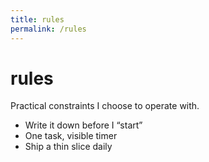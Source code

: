 ```yaml
---
title: rules
permalink: /rules
---
```


# rules

Practical constraints I choose to operate with.

- Write it down before I “start”
- One task, visible timer
- Ship a thin slice daily

